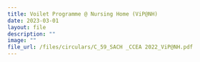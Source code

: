 ```yaml
---
title: Voilet Programme @ Nursing Home (ViP@NH)
date: 2023-03-01
layout: file
description: ""
image: ""
file_url: /files/circulars/C_59_SACH _CCEA 2022_ViP@NH.pdf
---
```

